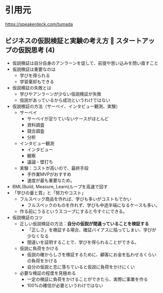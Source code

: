 # 引用元
https://speakerdeck.com/tumada


## ビジネスの仮説検証と実験の考え方 🧪 スタートアップの仮説思考 (4)
- 仮説検証は自分自身のアンラーンを促して、前提や思い込みを問い直すこと
- 仮説検証は重要なのは
    - 学びを得られる
    - 学習棄却もできる
- 仮説検証の失敗とは
    - 学びやアンラーンが少ない仮説検証が失敗
    - 仮説があっているから成功というわけではない
- 仮説検証の方法（サーベイ、インタビュー観測、実験）
    - サーベイ
        - サーベイが足りていないケースがほとんど
        - 資料調査
        - 競合調査
        - 分析
    - インタビュー観測
        - インタビュー
        - 観察
        - 議論・壁打ち
    - 実験：コストが高いので、最終手段
        - 手作業MVPがおすすめ
        - 速度が最も重要なため。
- BML(Build, Measure, Learn)ループを高速で回す
- 「学びの量と質」と「努力やコスト」
    - フルスペック商品を作れば、学びも多いがコストもでかい
        - フルスペックのものを作れず、学びも中途半端になるケースも多い。
    - 作る前にうるというスコープにすると今すぐにできる。
- 仮説検証のコツ
    - 正しい仮説検証の方法：**自分の仮説が間違っていることを検証する**
        - 「正しさ」を検証する場合、確証バイアスに陥ってしまい、学びが少なくなる
        - 間違いを証明することで、学びを得られることができる。
    - 仮説に負荷をかける
        - 仮説の確からしさを検証するために、顧客にお金を払わせるくらいの負荷をかける
        - 自分の仮説と恋に落ちていると仮説に負荷をかけにくい
    - 必要な検証の程度を見極める
        - 一定の検証に負荷をかけることができたら、実際に事業を作る
        - 100%の確信が必要というわけではない